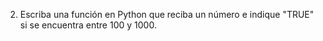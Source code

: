 2) Escriba una función en Python que reciba un número e indique "TRUE" si se encuentra entre 100 y 1000.